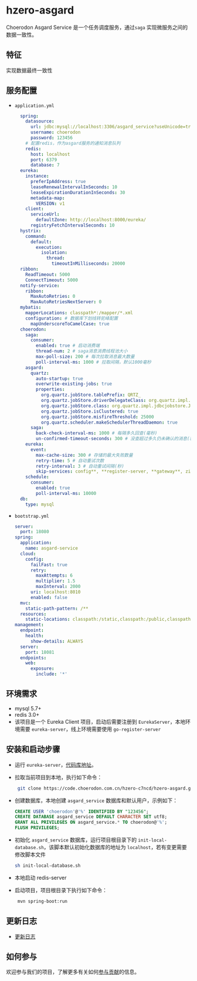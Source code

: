 # hzero-asgard

Choerodon Asgard Service 是一个任务调度服务，通过`saga` 实现微服务之间的数据一致性。

## 特征

实现数据最终一致性

## 服务配置

- `application.yml`

  ```yaml
    spring:
      datasource:
        url: jdbc:mysql://localhost:3306/asgard_service?useUnicode=true&characterEncoding=utf-8&useSSL=false&useInformationSchema=true&remarks=true
        username: choerodon
        password: 123456
      # 配置redis，作为asgard服务的通知消息队列
      redis:
        host: localhost
        port: 6379
        database: 7
    eureka:
      instance:
        preferIpAddress: true
        leaseRenewalIntervalInSeconds: 10
        leaseExpirationDurationInSeconds: 30
        metadata-map:
          VERSION: v1
      client:
        serviceUrl:
          defaultZone: http://localhost:8000/eureka/
        registryFetchIntervalSeconds: 10
    hystrix:
      command:
        default:
          execution:
            isolation:
              thread:
                timeoutInMilliseconds: 20000
    ribbon:
      ReadTimeout: 5000
      ConnectTimeout: 5000
    notify-service:
      ribbon:
        MaxAutoRetries: 0
        MaxAutoRetriesNextServer: 0
    mybatis:
      mapperLocations: classpath*:/mapper/*.xml
      configuration: # 数据库下划线转驼峰配置
        mapUnderscoreToCamelCase: true
    choerodon:
      saga:
        consumer:
          enabled: true # 启动消费端
          thread-num: 2 # saga消息消费线程池大小
          max-poll-size: 200 # 每次拉取消息最大数量
          poll-interval-ms: 1000 # 拉取间隔，默认1000毫秒
      asgard:
        quartz:
          auto-startup: true
          overwrite-existing-jobs: true
          properties:
            org.quartz.jobStore.tablePrefix: QRTZ_
            org.quartz.jobStore.driverDelegateClass: org.quartz.impl.jdbcjobstore.StdJDBCDelegate
            org.quartz.jobStore.class: org.quartz.impl.jdbcjobstore.JobStoreTX
            org.quartz.jobStore.isClustered: true
            org.quartz.jobStore.misfireThreshold: 25000
            org.quartz.scheduler.makeSchedulerThreadDaemon: true
        saga:
          back-check-interval-ms: 1000 # 每隔多久回查(毫秒)
          un-confirmed-timeout-seconds: 300 # 没查超过多久仍未确认的消息(秒)
      eureka:
        event:
          max-cache-size: 300 # 存储的最大失败数量
          retry-time: 5 # 自动重试次数
          retry-interval: 3 # 自动重试间隔(秒)
          skip-services: config**, **register-server, **gateway**, zipkin**, hystrix**, oauth**
      schedule:
        consumer:
          enabled: true
          poll-interval-ms: 10000
    db:
      type: mysql
  ```

- `bootstrap.yml`

  ```yaml
  server:
    port: 18080
  spring:
    application:
      name: asgard-service
    cloud:
      config:
        failFast: true
        retry:
          maxAttempts: 6
          multiplier: 1.5
          maxInterval: 2000
        uri: localhost:8010
        enabled: false
    mvc:
      static-path-pattern: /**
    resources:
      static-locations: classpath:/static,classpath:/public,classpath:/resources,classpath:/META-INF/resources,file:/dist
  management:
    endpoint:
      health:
        show-details: ALWAYS
    server:
      port: 18081
    endpoints:
      web:
        exposure:
          include: '*'
  ```

## 环境需求

- mysql 5.7+
- redis 3.0+
- 该项目是一个 Eureka Client 项目，启动后需要注册到 `EurekaServer`，本地环境需要 `eureka-server`，线上环境需要使用 `go-register-server`

## 安装和启动步骤

- 运行 `eureka-server`，[代码库地址](https://code.choerodon.com.cn/hzero-c7ncd/hzero-asgard.git)。

- 拉取当前项目到本地，执行如下命令：

  ```sh
   git clone https://code.choerodon.com.cn/hzero-c7ncd/hzero-asgard.git
  ```

- 创建数据库，本地创建 `asgard_service` 数据库和默认用户，示例如下：

  ```sql
  CREATE USER 'choerodon'@'%' IDENTIFIED BY "123456";
  CREATE DATABASE asgard_service DEFAULT CHARACTER SET utf8;
  GRANT ALL PRIVILEGES ON asgard_service.* TO choerodon@'%';
  FLUSH PRIVILEGES;
  ```

- 初始化 `asgard_service` 数据库，运行项目根目录下的 `init-local-database.sh`，该脚本默认初始化数据库的地址为 `localhost`，若有变更需要修改脚本文件

  ```sh
  sh init-local-database.sh
  ```

- 本地启动 redis-server

- 启动项目，项目根目录下执行如下命令：

  ```sh
   mvn spring-boot:run
  ```
  
## 更新日志

* [更新日志](./CHANGELOG.zh-CN.md)


## 如何参与

欢迎参与我们的项目，了解更多有关如何[参与贡献](https://github.com/choerodon/choerodon/blob/master/CONTRIBUTING.md)的信息。

